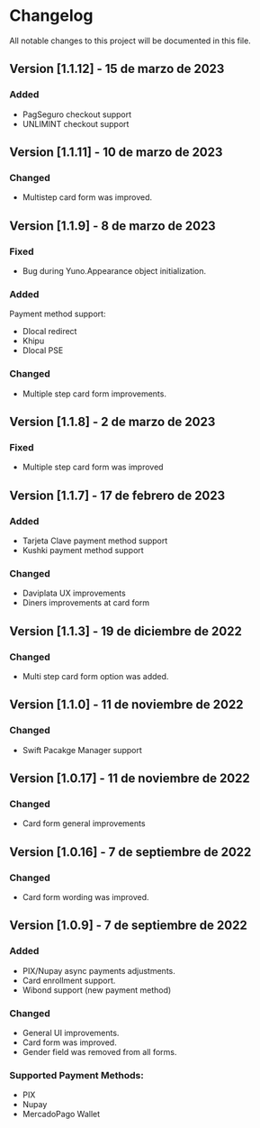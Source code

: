 # Changelog
All notable changes to this project will be documented in this file.

## Version [1.1.12] - 15 de marzo de 2023
### Added
- PagSeguro checkout support
- UNLIMINT checkout support

## Version [1.1.11] - 10 de marzo de 2023
### Changed
- Multistep card form was improved.

## Version [1.1.9] - 8 de marzo de 2023
### Fixed
- Bug during Yuno.Appearance object initialization.

### Added
Payment method support: 
- Dlocal redirect 
- Khipu
- Dlocal PSE

### Changed
- Multiple step card form improvements.

## Version [1.1.8] - 2 de marzo de 2023
### Fixed
- Multiple step card form was improved

## Version [1.1.7] - 17 de febrero de 2023
### Added
- Tarjeta Clave payment method support 
- Kushki payment method support

### Changed
- Daviplata UX improvements
- Diners improvements at card form

## Version [1.1.3] - 19 de diciembre de 2022
### Changed
- Multi step card form option was added.

## Version [1.1.0] - 11 de noviembre de 2022
### Changed
- Swift Pacakge Manager support

## Version [1.0.17] - 11 de noviembre de 2022
### Changed
- Card form general improvements

## Version [1.0.16] - 7 de septiembre de 2022
### Changed
- Card form wording was improved.

## Version [1.0.9] - 7 de septiembre de 2022

### Added
- PIX/Nupay async payments adjustments.
- Card enrollment support.
- Wibond support (new payment method)


### Changed
- General UI improvements.
- Card form was improved.
- Gender field was removed from all forms.


### Supported Payment Methods:
- PIX
- Nupay
- MercadoPago Wallet
